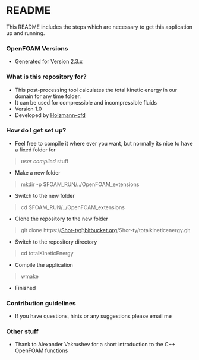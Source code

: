 # README #

This README  includes the steps which are necessary to get this application up and running.

### OpenFOAM Versions ###
* Generated for Version 2.3.x

### What is this repository for? ###
* This post-processing tool calculates the total kinetic energy in our domain for any time folder.
* It can be used for compressible and incompressible fluids
* Version 1.0
* Developed by [Holzmann-cfd](https://holzmann-cfd.de)

### How do I get set up? ###
* Feel free to compile it where ever you want, but normally its nice to have a fixed folder for 
> _user compiled_  stuff
* Make a new folder
> mkdir -p $FOAM_RUN/../OpenFOAM_extensions
* Switch to the new folder
> cd $FOAM_RUN/../OpenFOAM_extensions
* Clone the repository to the new folder
> git clone https://Shor-ty@bitbucket.org/Shor-ty/totalkineticenergy.git
* Switch to the repository directory
> cd totalKineticEnergy
* Compile the application
> wmake
* Finished


### Contribution guidelines ###
* If you have questions, hints or any suggestions please email me

### Other stuff ###
* Thank to Alexander Vakrushev for a short introduction to the C++ OpenFOAM functions